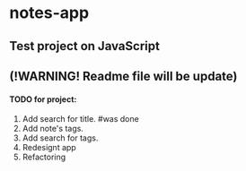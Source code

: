 # notes-app
## Test project on JavaScript

## (!WARNING! Readme file will be update)

#### TODO for project:
1. Add search for title. #was done
2. Add note's tags.
3. Add search for tags.
4. Redesignt app
5. Refactoring
